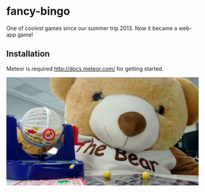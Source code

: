 fancy-bingo
===========

One of coolest games since our summer trip 2013. Now it became a web-app game!

## Installation

Meteor is required http://docs.meteor.com/ for getting started.

![Our Bingo!](/fancy-bingo/public/img/bingowithbear.jpg)
